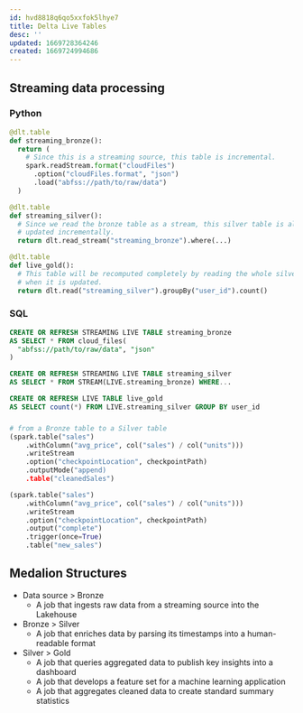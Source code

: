 ```yaml
---
id: hvd8818q6qo5xxfok5lhye7
title: Delta Live Tables
desc: ''
updated: 1669728364246
created: 1669724994686
---
```


## Streaming data processing

### Python
```python
@dlt.table
def streaming_bronze():
  return (
    # Since this is a streaming source, this table is incremental.
    spark.readStream.format("cloudFiles")
      .option("cloudFiles.format", "json")
      .load("abfss://path/to/raw/data")
  )

@dlt.table
def streaming_silver():
  # Since we read the bronze table as a stream, this silver table is also
  # updated incrementally.
  return dlt.read_stream("streaming_bronze").where(...)

@dlt.table
def live_gold():
  # This table will be recomputed completely by reading the whole silver table
  # when it is updated.
  return dlt.read("streaming_silver").groupBy("user_id").count()
```

### SQL
```sql
CREATE OR REFRESH STREAMING LIVE TABLE streaming_bronze
AS SELECT * FROM cloud_files(
  "abfss://path/to/raw/data", "json"
)

CREATE OR REFRESH STREAMING LIVE TABLE streaming_silver
AS SELECT * FROM STREAM(LIVE.streaming_bronze) WHERE...

CREATE OR REFRESH LIVE TABLE live_gold
AS SELECT count(*) FROM LIVE.streaming_silver GROUP BY user_id
```

### 

```python
# from a Bronze table to a Silver table
(spark.table("sales")
    .withColumn("avg_price", col("sales") / col("units")))
    .writeStream
    .option("checkpointLocation", checkpointPath)
    .outputMode("append)
    .table("cleanedSales")
```

```Python
(spark.table("sales")
    .withColumn("avg_price", col("sales") / col("units")))
    .writeStream
    .option("checkpointLocation", checkpointPath)
    .output("complete")
    .trigger(once=True)
    .table("new_sales")
```

## Medalion Structures

- Data source > Bronze
    - A job that ingests raw data from a streaming source into the Lakehouse
- Bronze > Silver
    - A job that enriches data by parsing its timestamps into a human-readable format
- Silver > Gold
    - A job that queries aggregated data to publish key insights into a dashboard
    - A job that develops a feature set for a machine learning application
    - A job that aggregates cleaned data to create standard summary statistics




    

